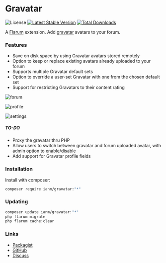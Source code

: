# Gravatar

![License](https://img.shields.io/badge/license-MIT-blue.svg) [![Latest Stable Version](https://img.shields.io/packagist/v/ianm/gravatar.svg)](https://packagist.org/packages/ianm/gravatar) [![Total Downloads](https://img.shields.io/packagist/dt/ianm/gravatar.svg)](https://packagist.org/packages/ianm/gravatar)

A [Flarum](http://flarum.org) extension. Add [gravatar](https://gravatar.com/) avatars to your forum.

### Features

- Save on disk space by using Gravatar avatars stored remotely
- Option to keep or replace existing avatars already uploaded to your forum
- Supports multiple Gravatar default sets
- Option to override a user-set Gravatar with one from the chosen default set
- Support for restricting Gravatars to their content rating

![forum](https://user-images.githubusercontent.com/16573496/123618543-370b0200-d800-11eb-8b8b-15da53071874.png)

![profile](https://user-images.githubusercontent.com/16573496/123618712-5c980b80-d800-11eb-9c03-0355472caa53.png)

![settings](https://user-images.githubusercontent.com/16573496/123618627-4a1dd200-d800-11eb-8824-36495180484f.png)


##### TO-DO

- Proxy the gravatar thru PHP
- Allow users to switch between gravatar and forum uploaded avatar, with admin option to enable/disable
- Add support for Gravatar profile fields

### Installation

Install with composer:

```sh
composer require ianm/gravatar:"*"
```

### Updating

```sh
composer update ianm/gravatar:"*"
php flarum migrate
php flarum cache:clear
```

### Links

- [Packagist](https://packagist.org/packages/ianm/gravatar)
- [GitHub](https://github.com/imorland/gravatar)
- [Discuss](https://discuss.flarum.org/d/PUT_DISCUSS_SLUG_HERE)
